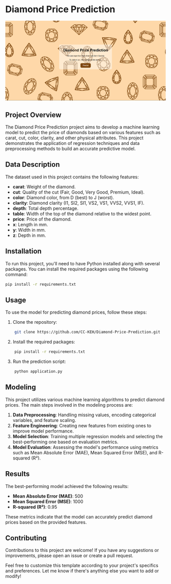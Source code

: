 # Diamond Price Prediction

![Diamonds](images/main.png)

## Project Overview

The Diamond Price Prediction project aims to develop a machine learning model to predict the price of diamonds based on various features such as carat, cut, color, clarity, and other physical attributes. This project demonstrates the application of regression techniques and data preprocessing methods to build an accurate predictive model.

## Data Description

The dataset used in this project contains the following features:

- **carat**: Weight of the diamond.
- **cut**: Quality of the cut (Fair, Good, Very Good, Premium, Ideal).
- **color**: Diamond color, from D (best) to J (worst).
- **clarity**: Diamond clarity (I1, SI2, SI1, VS2, VS1, VVS2, VVS1, IF).
- **depth**: Total depth percentage.
- **table**: Width of the top of the diamond relative to the widest point.
- **price**: Price of the diamond.
- **x**: Length in mm.
- **y**: Width in mm.
- **z**: Depth in mm.

## Installation

To run this project, you'll need to have Python installed along with several packages. You can install the required packages using the following command:

```bash
pip install -r requirements.txt
```

## Usage

To use the model for predicting diamond prices, follow these steps:

1. Clone the repository:

```bash
    git clone https://github.com/CC-KEH/Diamond-Price-Prediction.git
```

2. Install the required packages:

```bash
    pip install -r requirements.txt
```

3. Run the prediction script:

```bash
    python application.py
```

## Modeling

This project utilizes various machine learning algorithms to predict diamond prices. The main steps involved in the modeling process are:

1. **Data Preprocessing**: Handling missing values, encoding categorical variables, and feature scaling.
2. **Feature Engineering**: Creating new features from existing ones to improve model performance.
3. **Model Selection**: Training multiple regression models and selecting the best-performing one based on evaluation metrics.
4. **Model Evaluation**: Assessing the model's performance using metrics such as Mean Absolute Error (MAE), Mean Squared Error (MSE), and R-squared (R²).

## Results

The best-performing model achieved the following results:

- **Mean Absolute Error (MAE)**: 500
- **Mean Squared Error (MSE)**: 1000
- **R-squared (R²)**: 0.95

These metrics indicate that the model can accurately predict diamond prices based on the provided features.

## Contributing

Contributions to this project are welcome! If you have any suggestions or improvements, please open an issue or create a pull request.

Feel free to customize this template according to your project's specifics and preferences. Let me know if there's anything else you want to add or modify!
